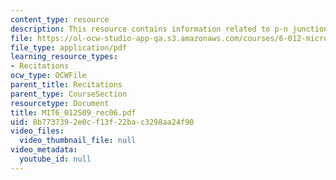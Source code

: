 ```yaml
---
content_type: resource
description: This resource contains information related to p-n junction.
file: https://ol-ocw-studio-app-qa.s3.amazonaws.com/courses/6-012-microelectronic-devices-and-circuits-spring-2009/8b7737392e0cf13f22bac3298aa24f90_MIT6_012S09_rec06.pdf
file_type: application/pdf
learning_resource_types:
- Recitations
ocw_type: OCWFile
parent_title: Recitations
parent_type: CourseSection
resourcetype: Document
title: MIT6_012S09_rec06.pdf
uid: 8b773739-2e0c-f13f-22ba-c3298aa24f90
video_files:
  video_thumbnail_file: null
video_metadata:
  youtube_id: null
---
```


